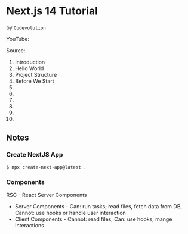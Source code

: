 # Next.js 14 Tutorial
by `Codevolution`

YouTube:

Source:

1. Introduction
2. Hello World
3. Project Structure
4. Before We Start
5.
6.
7.
8.
9.
10.

## Notes

### Create NextJS App

`$ npx create-next-app@latest .`

### Components

RSC - React Server Components

* Server Components - Can: run tasks; read files, fetch data from DB, Cannot: use hooks or handle user interaction
* Client Components - Cannot: read files, Can: use hooks, mange interactions

